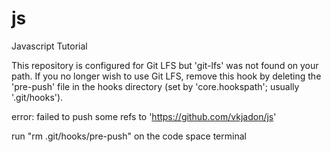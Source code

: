 # js
Javascript Tutorial

This repository is configured for Git LFS but 'git-lfs' was not found on your path. If you no longer wish to use Git LFS, remove this hook by deleting the 'pre-push' file in the hooks directory (set by 'core.hookspath'; usually '.git/hooks').

error: failed to push some refs to 'https://github.com/vkjadon/js'

run "rm .git/hooks/pre-push" on the code space terminal
